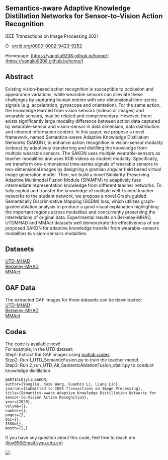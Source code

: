 ## Semantics-aware Adaptive Knowledge Distillation Networks for Sensor-to-Vision Action Recognition
IEEE Transactions on Image Processing 2021   

<a href="https://orcid.org/0000-0002-9423-9252" target="orcid.widget" rel="noopener noreferrer" style="vertical-align:top;"><img src="https://orcid.org/sites/default/files/images/orcid_16x16.png" style="width:1em;margin-right:.5em;" alt="ORCID iD icon">orcid.org/0000-0002-9423-9252</a>

Homepage: [https://yangliu9208.github.io/home/](https://yangliu9208.github.io/home/)

## Abstract
Existing vision-based action recognition is susceptible to occlusion and appearance variations, while wearable sensors can alleviate these challenges by capturing human motion with one-dimensional time-series signals (e.g. acceleration, gyroscope and orientation). For the same action, the knowledge learned from vision sensors (videos or images) and wearable sensors, may be related and complementary. However, there exists significantly large modality difference between action data captured by wearable-sensor and vision-sensor in data dimension, data distribution and inherent information content. In this paper, we propose a novel framework, named Semantics-aware Adaptive Knowledge Distillation Networks (SAKDN), to enhance action recognition in vision-sensor modality (videos) by adaptively transferring and distilling the knowledge from multiple wearable sensors. The SAKDN uses multiple wearable-sensors as teacher modalities and uses RGB videos as student modality. Specifically, we transform one-dimensional time-series signals of wearable sensors to two-dimensional images by designing a gramian angular field based virtual image generation model. Then, we build a novel Similarity-Preserving Adaptive Multimodal Fusion Module (SPAMFM) to adaptively fuse intermediate representation knowledge from different teacher networks. To fully exploit and transfer the knowledge of multiple well-trained teacher networks to the student network, we propose a novel Graph-guided Semantically Discriminative Mapping (GSDM) loss, which utilizes graph-guided ablation analysis to produce a good visual explanation highlighting the important regions across modalities and concurrently preserving the interrelations of original data. Experimental results on Berkeley-MHAD, UTDMHAD and MMAct datasets well demonstrate the effectiveness of our proposed SAKDN for adaptive knowledge transfer from wearable-sensors modalities to vision-sensors modalities.

## Datasets
[UTD-MHAD](https://personal.utdallas.edu/~kehtar/UTD-MHAD.html)        
[Berkeley-MHAD](https://tele-immersion.citris-uc.org/berkeley_mhad/)           
[MMAct](https://mmact19.github.io/2019/)       

## GAF Data
The extracted GAF images for three datasets can be downloaded:       
[UTD-MHAD](https://drive.google.com/file/d/13Odg9lR5_nT9KWhHC7bczTss1inK6HWN/view?usp=sharing)         
[Berkeley-MHAD](https://drive.google.com/file/d/1vun7yhIXgheiqXcNHtNF0wXVVIQsGa2E/view?usp=sharing)                
[MMAct](https://drive.google.com/file/d/1ze3nlmoxbhD4ShAF4mZ_F5XUhVX6pbCB/view?usp=sharing)        

## Codes 
The code is available now!        
For example, in the UTD dataset:            
Step1: Extract the GAF images using [matlab codes](https://github.com/YangLiu9208/SAKDN/tree/master/GAF).      
Step2: Run 1_UTD_SemanticFusion.py to train the teacher model.     
Step3: Run 2_run_UTD_All_SemanticAblationFusion_distill.py to conduct knowledge distillation.     

```
@ARTICLE{yliuSAKDN, 
author={Yangliu, Keze Wang, Guanbin Li, Liang Lin}, 
journal={submitted to IEEE Transactions on Image Processing}, 
title={Semantics-aware Adaptive Knowledge Distillation Networks for Sensor-to-Vision Action Recognition}, 
year={2020}, 
volume={}, 
number={}, 
pages={}, 
doi={}, 
ISSN={}, 
month={},}
``` 
If you have any question about this code, feel free to reach me (liuy856@mail.sysu.edu.cn)    

<a href='https://clustrmaps.com/site/1bh5h'  title='Visit tracker'><img src='//clustrmaps.com/map_v2.png?cl=ffffff&w=300&t=tt&d=rEGnUZZ2AnmvIC2ViXmRADdvKsR85sJXAnNFD6f6ek8'/></a>

